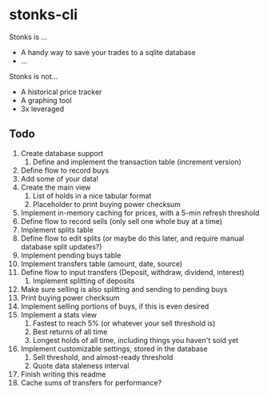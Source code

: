 # stonks-cli

Stonks is ...

- A handy way to save your trades to a sqlite database
- ...

Stonks is not...

- A historical price tracker
- A graphing tool
- 3x leveraged

## Todo

1. Create database support
    1. Define and implement the transaction table (increment version)
1. Define flow to record buys
1. Add some of your data!
1. Create the main view
    1. List of holds in a nice tabular format
    1. Placeholder to print buying power checksum
1. Implement in-memory caching for prices, with a 5-min refresh threshold
1. Define flow to record sells (only sell one whole buy at a time)
1. Implement splits table
1. Define flow to edit splits (or maybe do this later, and require manual database split updates?)
1. Implement pending buys table
1. Implement transfers table (amount, date, source)
1. Define flow to input transfers (Deposit, withdraw, dividend, interest)
    1. Implement splitting of deposits
1. Make sure selling is also splitting and sending to pending buys
1. Print buying power checksum
1. Implement selling portions of buys, if this is even desired
1. Implement a stats view
    1. Fastest to reach 5% (or whatever your sell threshold is)
    1. Best returns of all time
    1. Longest holds of all time, including things you haven't sold yet
1. Implement customizable settings, stored in the database
    1. Sell threshold, and almost-ready threshold
    1. Quote data staleness interval
1. Finish writing this readme
1. Cache sums of transfers for performance?
